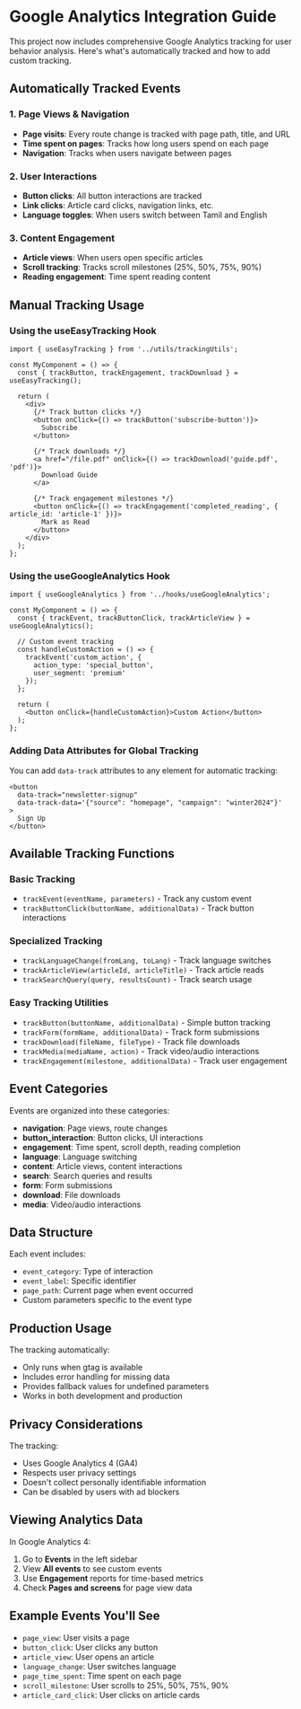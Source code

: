 # Google Analytics Integration Guide

This project now includes comprehensive Google Analytics tracking for user behavior analysis. Here's what's automatically tracked and how to add custom tracking.

## Automatically Tracked Events

### 1. Page Views & Navigation
- **Page visits**: Every route change is tracked with page path, title, and URL
- **Time spent on pages**: Tracks how long users spend on each page
- **Navigation**: Tracks when users navigate between pages

### 2. User Interactions
- **Button clicks**: All button interactions are tracked
- **Link clicks**: Article card clicks, navigation links, etc.
- **Language toggles**: When users switch between Tamil and English

### 3. Content Engagement
- **Article views**: When users open specific articles
- **Scroll tracking**: Tracks scroll milestones (25%, 50%, 75%, 90%)
- **Reading engagement**: Time spent reading content

## Manual Tracking Usage

### Using the useEasyTracking Hook

```tsx
import { useEasyTracking } from '../utils/trackingUtils';

const MyComponent = () => {
  const { trackButton, trackEngagement, trackDownload } = useEasyTracking();

  return (
    <div>
      {/* Track button clicks */}
      <button onClick={() => trackButton('subscribe-button')}>
        Subscribe
      </button>

      {/* Track downloads */}
      <a href="/file.pdf" onClick={() => trackDownload('guide.pdf', 'pdf')}>
        Download Guide
      </a>

      {/* Track engagement milestones */}
      <button onClick={() => trackEngagement('completed_reading', { article_id: 'article-1' })}>
        Mark as Read
      </button>
    </div>
  );
};
```

### Using the useGoogleAnalytics Hook

```tsx
import { useGoogleAnalytics } from '../hooks/useGoogleAnalytics';

const MyComponent = () => {
  const { trackEvent, trackButtonClick, trackArticleView } = useGoogleAnalytics();

  // Custom event tracking
  const handleCustomAction = () => {
    trackEvent('custom_action', {
      action_type: 'special_button',
      user_segment: 'premium'
    });
  };

  return (
    <button onClick={handleCustomAction}>Custom Action</button>
  );
};
```

### Adding Data Attributes for Global Tracking

You can add `data-track` attributes to any element for automatic tracking:

```tsx
<button 
  data-track="newsletter-signup"
  data-track-data='{"source": "homepage", "campaign": "winter2024"}'
>
  Sign Up
</button>
```

## Available Tracking Functions

### Basic Tracking
- `trackEvent(eventName, parameters)` - Track any custom event
- `trackButtonClick(buttonName, additionalData)` - Track button interactions

### Specialized Tracking
- `trackLanguageChange(fromLang, toLang)` - Track language switches
- `trackArticleView(articleId, articleTitle)` - Track article reads
- `trackSearchQuery(query, resultsCount)` - Track search usage

### Easy Tracking Utilities
- `trackButton(buttonName, additionalData)` - Simple button tracking
- `trackForm(formName, additionalData)` - Track form submissions
- `trackDownload(fileName, fileType)` - Track file downloads
- `trackMedia(mediaName, action)` - Track video/audio interactions
- `trackEngagement(milestone, additionalData)` - Track user engagement

## Event Categories

Events are organized into these categories:
- **navigation**: Page views, route changes
- **button_interaction**: Button clicks, UI interactions
- **engagement**: Time spent, scroll depth, reading completion
- **language**: Language switching
- **content**: Article views, content interactions
- **search**: Search queries and results
- **form**: Form submissions
- **download**: File downloads
- **media**: Video/audio interactions

## Data Structure

Each event includes:
- `event_category`: Type of interaction
- `event_label`: Specific identifier
- `page_path`: Current page when event occurred
- Custom parameters specific to the event type

## Production Usage

The tracking automatically:
- Only runs when gtag is available
- Includes error handling for missing data
- Provides fallback values for undefined parameters
- Works in both development and production

## Privacy Considerations

The tracking:
- Uses Google Analytics 4 (GA4)
- Respects user privacy settings
- Doesn't collect personally identifiable information
- Can be disabled by users with ad blockers

## Viewing Analytics Data

In Google Analytics 4:
1. Go to **Events** in the left sidebar
2. View **All events** to see custom events
3. Use **Engagement** reports for time-based metrics
4. Check **Pages and screens** for page view data

## Example Events You'll See

- `page_view`: User visits a page
- `button_click`: User clicks any button
- `article_view`: User opens an article
- `language_change`: User switches language
- `page_time_spent`: Time spent on each page
- `scroll_milestone`: User scrolls to 25%, 50%, 75%, 90%
- `article_card_click`: User clicks on article cards
